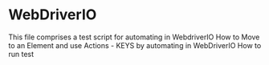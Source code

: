 # WebDriverIO
This file comprises a test script for automating in WebdriverIO
How to Move to an Element and use Actions - KEYS by automating in WebDriverIO
How to run test 
